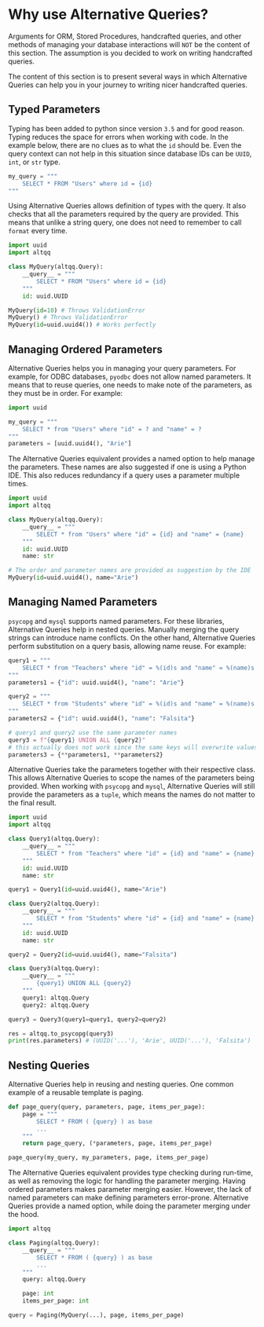 # Why use Alternative Queries?

Arguments for ORM, Stored Procedures, handcrafted queries, and other methods of
managing your database interactions will `NOT` be the content of this section.
The assumption is you decided to work on writing handcrafted queries.

The content of this section is to present several ways in which Alternative
Queries can help you in your journey to writing nicer handcrafted queries.

## Typed Parameters

Typing has been added to python since version `3.5` and for good reason. Typing
reduces the space for errors when working with code. In the example below, there
are no clues as to what the `id` should be. Even the query context can not help
in this situation since database IDs can be `UUID`, `int`, or `str` type.

```python
my_query = """
    SELECT * FROM "Users" where id = {id}
"""
```

Using Alternative Queries allows definition of types with the query. It also
checks that all the parameters required by the query are provided. This means
that unlike a string query, one does not need to remember to call `format` every
time.

```python
import uuid
import altqq

class MyQuery(altqq.Query):
    __query__ = """
        SELECT * FROM "Users" where id = {id}
    """
    id: uuid.UUID

MyQuery(id=10) # Throws ValidationError
MyQuery() # Throws ValidationError
MyQuery(id=uuid.uuid4()) # Works perfectly

```

## Managing Ordered Parameters

Alternative Queries helps you in managing your query parameters. For example,
for ODBC databases, `pyodbc` does not allow named parameters. It means that to
reuse queries, one needs to make note of the parameters, as they must be in
order. For example:

```python
import uuid

my_query = """
    SELECT * from "Users" where "id" = ? and "name" = ?
"""
parameters = [uuid.uuid4(), "Arie"]
```

The Alternative Queries equivalent provides a named option to help manage the
parameters. These names are also suggested if one is using a Python IDE. This
also reduces redundancy if a query uses a parameter multiple times.

```python
import uuid
import altqq

class MyQuery(altqq.Query):
    __query__ = """
        SELECT * from "Users" where "id" = {id} and "name" = {name}
    """
    id: uuid.UUID
    name: str

# The order and parameter names are provided as suggestion by the IDE
MyQuery(id=uuid.uuid4(), name="Arie")
```

## Managing Named Parameters

`psycopg` and `mysql` supports named parameters. For these libraries,
Alternative Queries help in nested queries. Manually merging the query strings
can introduce name conflicts. On the other hand, Alternative Queries perform
substitution on a query basis, allowing name reuse. For example:

```python
query1 = """
    SELECT * from "Teachers" where "id" = %(id)s and "name" = %(name)s
"""
parameters1 = {"id": uuid.uuid4(), "name": "Arie"}

query2 = """
    SELECT * from "Students" where "id" = %(id)s and "name" = %(name)s
"""
parameters2 = {"id": uuid.uuid4(), "name": "Falsita"}

# query1 and query2 use the same parameter names
query3 = f"{query1} UNION ALL {query2}"
# this actually does not work since the same keys will overwrite values
parameters3 = {**parameters1, **parameters2}
```

Alternative Queries take the parameters together with their respective class.
This allows Alternative Queries to scope the names of the parameters being
provided. When working with `psycopg` and `mysql`, Alternative Queries will
still provide the parameters as a `tuple`, which means the names do not matter
to the final result.

```python
import uuid
import altqq

class Query1(altqq.Query):
    __query__ = """
        SELECT * from "Teachers" where "id" = {id} and "name" = {name}
    """
    id: uuid.UUID
    name: str

query1 = Query1(id=uuid.uuid4(), name="Arie")

class Query2(altqq.Query):
    __query__ = """
        SELECT * from "Students" where "id" = {id} and "name" = {name}
    """
    id: uuid.UUID
    name: str

query2 = Query2(id=uuid.uuid4(), name="Falsita")

class Query3(altqq.Query):
    __query__ = """
        {query1} UNION ALL {query2}
    """
    query1: altqq.Query
    query2: altqq.Query

query3 = Query3(query1=query1, query2=query2)

res = altqq.to_psycopg(query3)
print(res.parameters) # (UUID('...'), 'Arie', UUID('...'), 'Falsita')
```

## Nesting Queries

Alternative Queries help in reusing and nesting queries. One common example of a
reusable template is paging.

```python
def page_query(query, parameters, page, items_per_page):
    page = """
        SELECT * FROM ( {query} ) as base
        ...
    """
    return page_query, (*parameters, page, items_per_page)

page_query(my_query, my_parameters, page, items_per_page)
```

The Alternative Queries equivalent provides type checking during run-time, as
well as removing the logic for handling the parameter merging. Having ordered
parameters makes parameter merging easier. However, the lack of named parameters
can make defining parameters error-prone. Alternative Queries provide a named
option, while doing the parameter merging under the hood.

```python
import altqq

class Paging(altqq.Query):
    __query__ = """
        SELECT * FROM ( {query} ) as base
        ...
    """
    query: altqq.Query

    page: int
    items_per_page: int

query = Paging(MyQuery(...), page, items_per_page)
```
